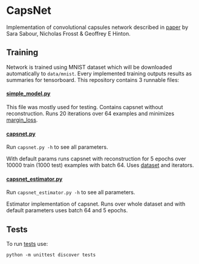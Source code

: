 # CapsNet

Implementation of convolutional capsules network described in [paper](https://arxiv.org/pdf/1710.09829.pdf) by 
Sara Sabour, Nicholas Frosst & Geoffrey E Hinton.

## Training

Network is trained using MNIST dataset which will be downloaded automatically to `data/mnist`.
Every implemented training outputs results as summaries for tensorboard.
This repository contains 3 runnable files:

#### [simple_model.py](simple_model.py)

This file was mostly used for testing. Contains capsnet without reconstruction. 
Runs 20 iterations over 64 examples and minimizes [margin_loss](https://github.com/zx-/CapsNet/blob/master/loss/loss.py#L13).


#### [capsnet.py](capsnet.py)

Run `capsnet.py -h` to see all parameters.

With default params runs capsnet with reconstruction for 5 epochs over 10000 train (1000 test) 
examples with batch 64. Uses [dataset](blob/master/data/mnist_dataset.py#L23) and iterators.

#### [capsnet_estimator.py](capsnet_estimator.py)

Run `capsnet_estimator.py -h` to see all parameters.

Estimator implementation of capsnet. Runs over whole dataset and with default parameters uses
batch 64 and 5 epochs.


## Tests

To run [tests](tests/) use:

`python -m unittest discover tests`
